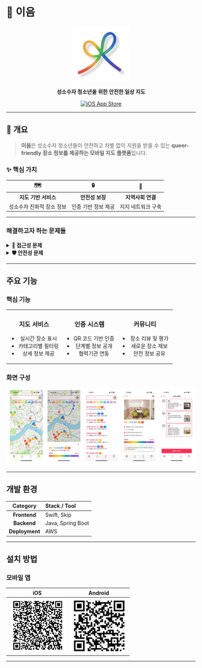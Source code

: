 # 🌈 이음

<div align="center">

<img src="./images/LOGO.png" alt="Project Logo" width="150">

**성소수자 청소년을 위한 안전한 일상 지도**

[![iOS App Store](https://img.shields.io/badge/iOS-App%20Store-blue?logo=apple&logoColor=white)](https://apps.apple.com/kr/app/%EC%9D%B4%EC%9D%8C-%EB%82%98%EC%97%90%EA%B2%8C-%EC%95%88%EC%A0%84%ED%95%9C-%EA%B3%B3-%EC%B0%BE%EA%B8%B0/id6744875640?l=en-GB)


</div>

---

## 🎯 개요

> **이음**은 성소수자 청소년들이 안전하고 차별 없이 지원을 받을 수 있는 **queer-friendly 장소 정보를 제공하는 모바일 지도 플랫폼**입니다.

### ✨ 핵심 가치

| 🗺️ | 🔒 | 🤝 |
|:---:|:---:|:---:|
| **지도 기반 서비스** | **안전성 보장** | **지역사회 연결** |
| 성소수자 친화적 장소 정보 | 인증 기반 정보 제공 | 지지 네트워크 구축 |

---

### 해결하고자 하는 문제들

<details>
<summary><strong>📍 접근성 문제</strong></summary>

- 언제, 어디서든 접근 가능한 성소수자 친화적 상담기관 정보 부족
- 비성소수자들의 이해와 지지 방법 부족
- 서울 외 지역의 지원 서비스 부족

</details>

<details>
<summary><strong>🛡️ 안전성 문제</strong></summary>

- 차별과 혐오로부터 안전한 공간 부족
- 정체성 노출에 대한 우려
- 신뢰할 수 있는 정보원 부족

</details>

---

## 주요 기능

### 핵심 기능

<table>
<tr>
<td width="33%" align="center">

### **지도 서비스**
- 실시간 장소 표시
- 카테고리별 필터링
- 상세 정보 제공

</td>
<td width="33%" align="center">

### **인증 시스템**
- QR 코드 기반 인증
- 단계별 정보 공개
- 협력기관 연동

</td>
<td width="33%" align="center">

### **커뮤니티**
- 장소 리뷰 및 평가
- 새로운 장소 제보
- 안전 정보 공유

</td>
</tr>
</table>

### 화면 구성

![VIEWS](./images/VIEWS.png)

---

## 개발 환경

| **Category** | **Stack / Tool**  |
|:---:|:------------------|
| **Frontend** | Swift, Skip       |
| **Backend** | Java, Spring Boot |
| **Deployment** | AWS               |

---

## 설치 방법

### 모바일 앱

<div align="center">

|             iOS             |               Android               |
|:---------------------------:|:-----------------------------------:|
| <img src="./images/IOS.png" alt="iOS QR" width="150"> | <img src="./images/ANDROID.png" alt="Android QR" width="150"> |

</div>

---
